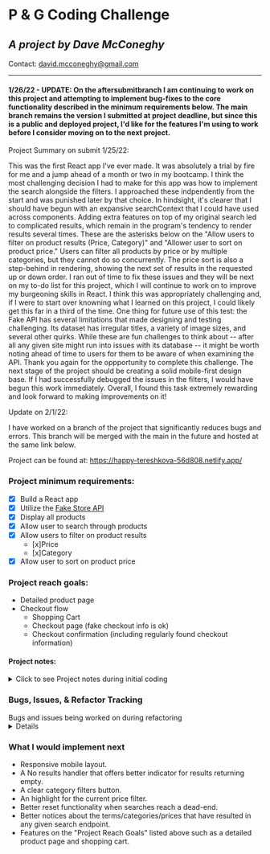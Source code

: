 # P & G Coding Challenge

## *A project by Dave McConeghy*
Contact: david.mcconeghy@gmail.com

***

#### 1/26/22 - UPDATE: On the aftersubmitbranch I am continuing to work on this project and attempting to implement bug-fixes to the core functionality described in the minimum requirements below. The main branch remains the version I submitted at project deadline, but since this is a public and deployed project, I'd like for the features I'm using to work before I consider moving on to the next project. 





Project Summary on submit 1/25/22: 

This was the first React app I've ever made. It was absolutely a trial by fire for me and a jump ahead of a month or two in my bootcamp. I think the most challenging decision I had to make for this app was how to implement the search alongside the filters. I approached these indpendently from the start and was punished later by that choice. In hindsight, it's clearer that I should have begun with an expansive searchContext that I could have used across components. Adding extra features on top of my original search led to complicated results, which remain in the program's tendency to render results several times. These are the asterisks below on the "Allow users to filter on product results (Price, Category)" and "Allower user to sort on product price." Users can filter all products by price or by multiple categories, but they cannot do so concurrently. The price sort is also a step-behind in rendering, showing the next set of results in the requested up or down order. I ran out of time to fix these issues and they will be next on my to-do list for this project, which I will continue to work on to improve my burgeoning skills in React. I think this was appropriately challenging and, if I were to start over knowning what I learned on this project, I could likely get this far in a third of the time. One thing for future use of this test: the Fake API has several limitations that made designing and testing challenging. Its dataset has irregular titles, a variety of image sizes, and several other quirks. While these are fun challenges to think about -- after all any given site might run into issues with its database -- it might be worth noting ahead of time to users for them to be aware of when examining the API. Thank you again for the oppportunity to complete this challenge. The next stage of the project should be creating a solid mobile-first design base. If I had successfully debugged the issues in the filters, I would have begun this work immediately. Overall, I found this task extremely rewarding and look forward to making improvements on it!

Update on 2/1/22:

I have worked on a branch of the project that significantly reduces bugs and errors. This branch will be merged with the main in the future and hosted at the same link below. 

Project can be found at: https://happy-tereshkova-56d808.netlify.app/


### **Project minimum requirements:**
- [x] Build a React app
- [x] Utilize the [Fake Store API](https://fakestoreapi.com/)
- [x] Display all products
- [x] Allow user to search through products
- [x] Allow users to filter on product results
  - [x]Price
  - [x]Category
- [x] Allow user to sort on product price

### **Project reach goals:**
- Detailed product page
- Checkout flow
  - Shopping Cart
  - Checkout page (fake checkout info is ok)
  - Checkout confirmation (including regularly found checkout information)

#### Project notes:
<details>
  <summary>Click to see Project notes during initial coding</summary>

  ##### 1/19/22 - 1/20/22

  With only a few weeks of instruction in React, I knew this project would be challenging for me. My early project planning focused on making a mock component tree. This was extremely useful for a day 1 implementation of basic API calls returning all products or a single product. Initial component design used a table to hold the mapped products into iterable product cards with plenty of room for further separation into smaller components. I experimented with a react-bootstrap UI package for styling and learned a serious lesson about unecessarily trying to resolve npm audit messages. 

  Next I began to work on the search feature. Here I ran into the first of several bottlenecks. Returning a simple search worked fairly early on, but I was stuck trying to figure out how to pass the results across components. If my search was in header component I wasn't able to pass results into the body. I tried several unsuccessful solutions: prop lifting, conditional useEffect calls, and nested callbacks. Prop lifting became an issue even with a modest component hierachy. I learned the hard way that useEffect tolerates no conditionals. Nested callbacks worked but resulted in numerous unwanted state updates. I then learned about useContext, which my bootcamp covers only briefly in a future section on Redux, and I began to implement a global searchContext. Vanilla JS encapsulation has soured me on global variables, but a console inspect of Instacart revealed just how widespread their use can be (i.e., hundreds)

  #### 1/21/22 - 1/22/22
  I had less time to work on the project on these days, but I continued to explore how useContext would be the solution to passing search results across components. 

  #### 1/23/22
  I successfully implemented useContext, which meant rapid progress on the filters and sorting requirements. It wasn't enough to learn about useContext itself, though. I gained a much deeper understanding of useState and how to set variables through UI components (e.g, filter buttons and search fields). UseMemo was also key to reducing state changes for the global search context variable passing.

  One weakness of my early design was returning an array product ids instead of an object with products. This meant additional API calls for each item. With searchResults being global, it became desirable to refactor the searchhelpers to implement this change, which also resulted in changes to the design of the product cards and their containing table. After refactoring the code is more flexible and less demanding of the API. 

  #### 1/24/22
  After finishing the initial coding for sorting by price, I next turned to making category filters be multiple rather than singular and to implement the last feature of filtering by price. Returning items from a single category was straightforward, but I needed to revisit the searchContext and search component to merge/reduce multiple category results on the fly. It was quite challenging making category filters and I had to make use of what I had already learned about useState, useEffect, and useContext from creating the search feature. Very rewarding to see it work and it was fun to code. The challenge continued, however, as selecting filters was a step behind, and using filters after search results returned the full category rather than the search results category subset. It was gratifying to finally get useState and useEffect to work properly and to see the sort correctly append categories of products together which could then be sorted. In the end I realized that the design of my Category filters was a blend of two approaches: a) a select-box based category filter for search results and b) a category search button. I will return to this tomorrow to see if I can implement a fix. 

  #### 1/25/22
  I wrapped up and commited the implementation of price filtering. Filtering within search results and sorting by price are still not working as intended. Partially a design issue, the calling of exectuteSearch by different components is often overriding earlier results rather than accumulating a more intensive list of filters. An attempted rework of SearchHelpers to reduce unwanted re-renders was judged to be too lengthy for on-time product delivery. It's clear that the original logic is insufficient in precision and fails to handle variable-logging in a clear way. This means that, for example, searchResults and searchTerms are never really cleared from the SearchContext. This results in some unusual performance. Additionally, the design of the site, to load all products by default on initial app load or removal of all category checkboxes or on a null search mean that the products compound as more searches are made and the variable handling gets more inconsistent. A challenge to look forward to correcting in the future.

  #### 1/26/22 - 2/1/22
  I set aside a bit of time every day to bug hunt. I have covered many additional edge cases and significant reduced the number of errant renderings. The price filters are snappy, the sorting works instantly, and the min max cover a wide range of potential error-inducing options (empty, non-numbers, etc.) The categories can also now be used in conjunction with search terms as well as with price filters. Given the small size of the database, more than a few options return empty. A limited logic has been added to indicate in most circumstances that a search has returned no results, but this doesn't work in every case. (A pre-selected price filter combined with a category, for instance.) The logic for such messages is more complex than I anticipated and more time-consuming than I can afford right now. This branch will be merged into the main in the future.  
</details>


### Bugs, Issues, & Refactor Tracking
<summary> Bugs and issues being worked on during refactoring </summary>
<details>

  - Search **bugs** 
    -  Using multiple search terms fails if words not found in exactly that order/spacing.
    -  Potentially unwanted substring search results men's clothing retuns women's clothing
 -  Min/Max **bugs**
    -  The "Go" button often needs to be pressed twice. useState is not passing the onSubmit to an useEffect, and is therefore a step behind. 
 - Price Filters used together with Category filters **bugs**
   - The last price filter is retained, causing blank returns to appear upon selection of certain combinations of price/category (eg., women's clothing over $100). The results are correct (there are no women's clothing items over $100 in the database), but the lack of error message can be confusing. 
 -  
  

 
</details>

### What I would implement next
  - Responsive mobile layout.
  - A No results handler that offers better indicator for results returning empty.
  - A clear category filters button. 
  - An highlight for the current price filter. 
  - Better reset functionality when searches reach a dead-end.
  - Better notices about the terms/categories/prices that have resulted in any given search endpoint. 
  - Features on the "Project Reach Goals" listed above such as a detailed product page and shopping cart.


   
